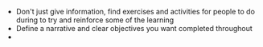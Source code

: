 - Don't just give information, find exercises and activities for people to do during to try and reinforce some of the learning
- Define a narrative and clear objectives you want completed throughout
- 